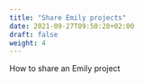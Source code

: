 ```yaml
---
title: "Share Emily projects"
date: 2021-09-27T09:50:28+02:00
draft: false
weight: 4
---
```


How to share an Emily project
